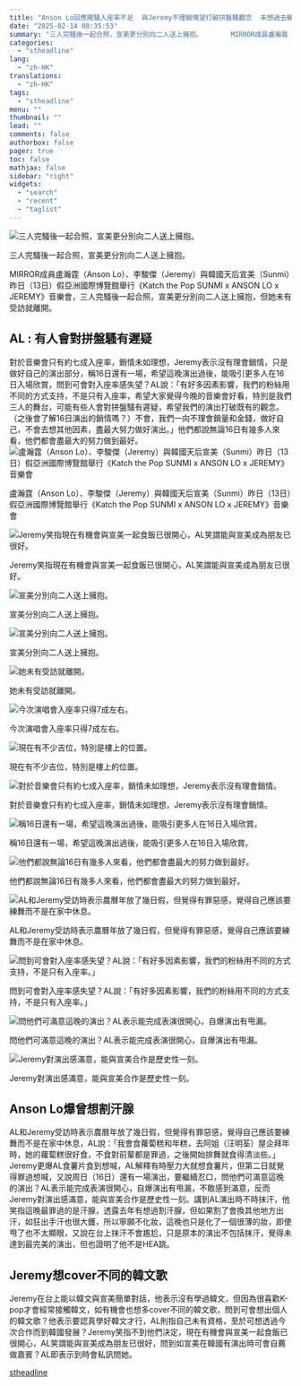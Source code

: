 ```yaml
---
title: "Anson Lo回應開騷入座率不足  與Jeremy不理銷情望打破拼盤騷觀念  未想過去韓國發展與宣美成朋友已很好"
date: "2025-02-14 08:35:53"
summary: "三人完騷後一起合照，宣美更分別向二人送上擁抱。       MIRROR成員盧瀚霆（Anso..."
categories:
  - "stheadline"
lang:
  - "zh-HK"
translations:
  - "zh-HK"
tags:
  - "stheadline"
menu: ""
thumbnail: ""
lead: ""
comments: false
authorbox: false
pager: true
toc: false
mathjax: false
sidebar: "right"
widgets:
  - "search"
  - "recent"
  - "taglist"
---
```


![三人完騷後一起合照，宣美更分別向二人送上擁抱。](https://image.stheadline.com/f/680p0/0x0/100/none/1cd5ad2ccec924552b27816afb62e0c4/stheadline/inewsmedia/20250214/_2025021402143647924.jpg)

三人完騷後一起合照，宣美更分別向二人送上擁抱。




MIRROR成員盧瀚霆（Anson Lo）、李駿傑（Jeremy）與韓國天后宣美（Sunmi）昨日（13日）假亞洲國際博覽館舉行《Katch the Pop SUNMI x ANSON LO x JEREMY》音樂會，三人完騷後一起合照，宣美更分別向二人送上擁抱，但她未有受訪就離開。

AL : 有人會對拼盤騷有遲疑
---------------

對於音樂會只有約七成入座率，銷情未如理想，Jeremy表示沒有理會銷情，只是做好自己的演出部分，稱16日還有一場，希望這晚演出過後，能吸引更多人在16日入場欣賞，問到可會對入座率感失望？AL說：「有好多因素影響，我們的粉絲用不同的方式支持，不是只有入座率，希望大家覺得今晚的音樂會好看，特別是我們三人的舞台，可能有些人會對拼盤騷有遲疑，希望我們的演出打破既有的觀念。（之後會了解16日演出的銷情嗎？）不會，我們一向不理會銷量和金錢，做好自己，不會去想其他因素，盡最大努力做好演出。」他們都說無論16日有幾多人來看，他們都會盡最大的努力做到最好。
 ![盧瀚霆（Anson Lo）、李駿傑（Jeremy）與韓國天后宣美（Sunmi）昨日（13日）假亞洲國際博覽館舉行《Katch the Pop SUNMI x ANSON LO x JEREMY》音樂會](https://image.hkhl.hk/f/1024p0/0x0/100/none/bbadd84c7746b817f20cb7628da1c345/2025-02/KakaoTalk_20250214_011935547_0.jpg)


盧瀚霆（Anson Lo）、李駿傑（Jeremy）與韓國天后宣美（Sunmi）昨日（13日）假亞洲國際博覽館舉行《Katch the Pop SUNMI x ANSON LO x JEREMY》音樂會



 ![Jeremy笑指現在有機會與宣美一起食飯已很開心，AL笑謂能與宣美成為朋友已很好。](https://image.hkhl.hk/f/1024p0/0x0/100/none/53bb86998b180a0eb17618e160967f0f/2025-02/KakaoTalk_20250214_011935547_01_0.jpg)


Jeremy笑指現在有機會與宣美一起食飯已很開心，AL笑謂能與宣美成為朋友已很好。



 ![宣美分別向二人送上擁抱。](https://image.hkhl.hk/f/1024p0/0x0/100/none/891298afc49cdfbd276ae901cf87d5b5/2025-02/KakaoTalk_20250214_011935547_02_0.jpg)


宣美分別向二人送上擁抱。



 ![宣美分別向二人送上擁抱。](https://image.hkhl.hk/f/1024p0/0x0/100/none/406cf59843792205323fc0e8f66e10e0/2025-02/KakaoTalk_20250214_011935547_03_0.jpg)


宣美分別向二人送上擁抱。



 ![她未有受訪就離開。](https://image.hkhl.hk/f/1024p0/0x0/100/none/1803e5840a4545ecb330cdc13f1001f3/2025-02/KakaoTalk_20250214_011935547_04_0.jpg)


她未有受訪就離開。



 ![今次演唱會入座率只得7成左右。](https://image.hkhl.hk/f/1024p0/0x0/100/none/3df4d64b1195557806bb7ed18fc1e197/2025-02/KakaoTalk_20250213_233213749.jpg)


今次演唱會入座率只得7成左右。



 ![現在有不少吉位，特別是樓上的位置。](https://image.hkhl.hk/f/1024p0/0x0/100/none/6853a68a339e4bf1a6d43650ebd64d97/2025-02/KakaoTalk_20250213_233213749_01.jpg)


現在有不少吉位，特別是樓上的位置。




 ![ 對於音樂會只有約七成入座率，銷情未如理想，Jeremy表示沒有理會銷情。](https://image.hkhl.hk/f/1024p0/0x0/100/none/6a0d4df3142dac74a76cd2658de303c9/2025-02/KakaoTalk_20250214_011935547_05_0.jpg)


對於音樂會只有約七成入座率，銷情未如理想，Jeremy表示沒有理會銷情。



 ![稱16日還有一場，希望這晚演出過後，能吸引更多人在16日入場欣賞。](https://image.hkhl.hk/f/1024p0/0x0/100/none/26b23dcadd7504c35f44b16f3a78ed08/2025-02/KakaoTalk_20250214_011935547_06_0.jpg)


稱16日還有一場，希望這晚演出過後，能吸引更多人在16日入場欣賞。



 ![他們都說無論16日有幾多人來看，他們都會盡最大的努力做到最好。](https://image.hkhl.hk/f/1024p0/0x0/100/none/aaa066603566da6bea477e38e7fee03c/2025-02/KakaoTalk_20250214_011935547_07_0.jpg)


他們都說無論16日有幾多人來看，他們都會盡最大的努力做到最好。



 ![ AL和Jeremy受訪時表示農曆年放了幾日假，但覺得有罪惡感，覺得自己應該要練舞而不是在家中休息。](https://image.hkhl.hk/f/1024p0/0x0/100/none/7b81f6b4b3a9e54fae83d5daa0530c3f/2025-02/KakaoTalk_20250214_011935547_08_0.jpg)


AL和Jeremy受訪時表示農曆年放了幾日假，但覺得有罪惡感，覺得自己應該要練舞而不是在家中休息。



 ![問到可會對入座率感失望？AL說：「有好多因素影響，我們的粉絲用不同的方式支持，不是只有入座率。」](https://image.hkhl.hk/f/1024p0/0x0/100/none/75703f6b6d12167e8582b23c249c3485/2025-02/KakaoTalk_20250214_011935547_09_0.jpg)


問到可會對入座率感失望？AL說：「有好多因素影響，我們的粉絲用不同的方式支持，不是只有入座率。」



 ![問他們可滿意這晚的演出？AL表示能完成表演很開心，自爆演出有甩漏。](https://image.hkhl.hk/f/1024p0/0x0/100/none/a19aea5f8e43b717ec5e743ade810e93/2025-02/KakaoTalk_20250214_011935547_10_0.jpg)


問他們可滿意這晚的演出？AL表示能完成表演很開心，自爆演出有甩漏。



 ![Jeremy對演出感滿意，能與宣美合作是歷史性一刻。](https://image.hkhl.hk/f/1024p0/0x0/100/none/1a68aa41d6746f88c1df8961f19f4069/2025-02/KakaoTalk_20250214_011935547_11_0.jpg)


Jeremy對演出感滿意，能與宣美合作是歷史性一刻。




Anson Lo爆曾想割汗腺
--------------

AL和Jeremy受訪時表示農曆年放了幾日假，但覺得有罪惡感，覺得自己應該要練舞而不是在家中休息，AL說：「我會食蘿蔔糕和年糕，去阿姐（汪明荃）屋企拜年時，她的蘿蔔糕很好食，不食對前輩都是罪過，之後開始排舞就食得清淡些。」Jeremy更爆AL食薯片食到想喊，AL解釋有時壓力大就想食薯片，但第二日就覺得罪過想喊，又說周日（16日）還有一場演出，要繼續忍口，問他們可滿意這晚的演出？AL表示能完成表演很開心，自爆演出有甩漏，不敢感到滿意，反而Jeremy對演出感滿意，能與宣美合作是歷史性一刻。講到AL演出時不時抹汗，他笑指這晚最罪過的是汗腺，透露去年有想過割汗腺，但如果割了會換其他地方出汗，如狂出手汗也很大鑊，所以寧願不化妝，這晚也只是化了一個很薄的妝，即使甩了也不太顯眼，又說在台上抹汗不會尷尬，只是原本的演出不包括抹汗，覺得未達到最完美的演出，但也證明了他不是HEA跳。

Jeremy想cover不同的韓文歌
------------------

Jeremy在台上能以韓文與宣美簡單對話，他表示沒有學過韓文，但因為很喜歡K-pop才會經常接觸韓文，如有機會也想多cover不同的韓文歌，問到可會想出個人的韓文歌？他表示要認真學好韓文才行，AL則指自己未有資格，至於可想透過今次合作而到韓國發展？Jeremy笑指不到他們決定，現在有機會與宣美一起食飯已很開心，AL笑謂能與宣美成為朋友已很好，問到如宣美在韓國有演出時可會自薦做嘉賓？AL即表示到時會私訊問她。

[stheadline](https://std.stheadline.com/realtime/article/2052682/即時-娛樂-Anson-Lo回應開騷入座率不足-與Jeremy不理銷情望打破拼盤騷觀念-未想過去韓國發展與宣美成朋友已很好)
